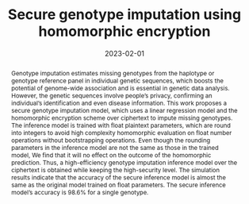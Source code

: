 ---
title: "Secure genotype imputation using homomorphic encryption"
abstract: "Genotype imputation estimates missing genotypes from the haplotype or genotype reference panel in individual genetic sequences, which boosts the potential of genome-wide association and is essential in genetic data analysis. However, the genetic sequences involve people’s privacy, confirming an individual’s identification and even disease information. This work proposes a secure genotype imputation model, which uses a linear regression model and the homomorphic encryption scheme over ciphertext to impute missing genotypes. The inference model is trained with float plaintext parameters, which are round into integers to avoid high complexity homomorphic evaluation on float number operations without bootstrapping operations. Even though the rounding parameters in the inference model are not the same as those in the trained model, We find that it will no effect on the outcome of the homomorphic prediction. Thus, a high-efficiency genotype imputation inference model over the ciphertext is obtained while keeping the high-security level. The simulation results indicate that the accuracy of the secure inference model is almost the same as the original model trained on float parameters. The secure inference model’s accuracy is 98.6% for a single genotype."
collection: publications
permalink: /publication/zhou2022secure
date: 2023-02-01
venue: 'Journal of Information Security and Applications'
paperurl: '/files/pdf/papers/zhou2022secure.pdf'
link: 'https://www.sciencedirect.com/science/article/abs/pii/S2214212622002307'
citation: 'Junwei Zhou, Botian Lei, Huile Lang, Emmanouil Panaousis, Kaitai Liang, Jianwen Xiang (2022). 
  &quot;Secure genotype imputation using homomorphic encryption.&quot;
  <i>Journal of Information Security and Applications (JISA)</i>, 72, 103386.
  <span style="color:#2979ab;">(JCR 2021: 4.96, CiteScore 2021: 7.6)</span>'
---